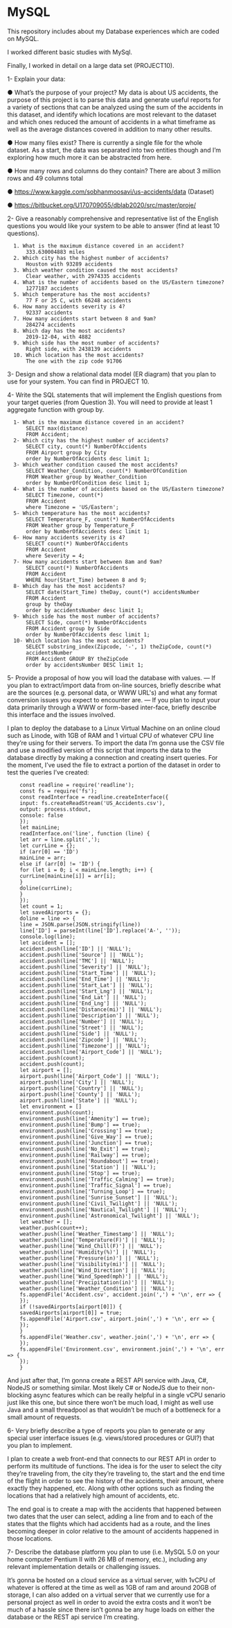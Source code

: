 # MySQL
This repository includes about my Database experiences which are coded on MySQL.

I worked different basic studies with MySql. 

Finally, I worked in detail on a large data set (PROJECT10).

1- Explain your data:

● What’s the purpose of your project?
My data is about US accidents, the purpose of this project is to parse this data and generate
useful reports for a variety of sections that can be analyzed using the sum of the accidents in
this dataset, and identify which locations are most relevant to the dataset and which ones
reduced the amount of accidents in a what timeframe as well as the average distances
covered in addition to many other results.

● How many files exist?
There is currently a single file for the whole dataset. As a start, the data was separated into
two entities though and I’m exploring how much more it can be abstracted from here.

● How many rows and columns do they contain?
There are about 3 million rows and 49 columns total

● https://www.kaggle.com/sobhanmoosavi/us-accidents/data  (Dataset)

● https://bitbucket.org/U170709055/dblab2020/src/master/proje/

2- Give a reasonably comprehensive and representative list of the English questions
you would like your system to be able to answer (find at least 10 questions).

      1. What is the maximum distance covered in an accident?
          333.630004883 miles
      2. Which city has the highest number of accidents?
          Houston with 93289 accidents
      3. Which weather condition caused the most accidents?
          Clear weather, with 2974335 accidents
      4. What is the number of accidents based on the US/Eastern timezone?
          1277187 accidents
      5. Which temperature has the most accidents?
          77 F or 25 C, with 66248 accidents
      6. How many accidents severity is 4?
          92337 accidents
      7. How many accidents start between 8 and 9am?
          284274 accidents
      8. Which day has the most accidents?
          2019-12-04, with 4882
      9. Which side has the most number of accidents?
          Right side, with 2438139 accidents
      10. Which location has the most accidents?
          The one with the zip code 91706
    
3- Design and show a relational data model (ER diagram) that you plan to use for your
system.
      You can find in PROJECT 10.

4- Write the SQL statements that will implement the English questions from
your target queries (from Question 3). You will need to provide at least 1
aggregate function with group by.

      1- What is the maximum distance covered in an accident?
          SELECT max(distance)
          FROM Accident;
      2- Which city has the highest number of accidents?
          SELECT city, count(*) NumberOfAccidents
          FROM Airport group by City
          order by NumberOfAccidents desc limit 1;
      3- Which weather condition caused the most accidents?
          SELECT Weather_Condition, count(*) NumberOfCondition
          FROM Weather group by Weather_Condition
          order by NumberOfCondition desc limit 1;
      4- What is the number of accidents based on the US/Eastern timezone?
          SELECT Timezone, count(*)
          FROM Accident
          where Timezone = 'US/Eastern';
      5- Which temperature has the most accidents?
          SELECT Temperature_F, count(*) NumberOfAccidents
          FROM Weather group by Temperature_F
          order by NumberOfAccidents desc limit 1;
      6- How many accidents severity is 4?
          SELECT count(*) NumberOfAccidents
          FROM Accident
          where Severity = 4;
      7- How many accidents start between 8am and 9am?
          SELECT count(*) NumberOfAccidents
          FROM Accident
          WHERE hour(Start_Time) between 8 and 9;
      8- Which day has the most accidents?
          SELECT date(Start_Time) theDay, count(*) accidentsNumber
          FROM Accident
          group by theDay
          order by accidentsNumber desc limit 1;
      9- Which side has the most number of accidents?
          SELECT Side, count(*) NumberOfAccidents
          FROM Accident group by Side
          order by NumberOfAccidents desc limit 1;
      10- Which location has the most accidents?
          SELECT substring_index(Zipcode, '-', 1) theZipCode, count(*)
          accidentsNumber
          FROM Accident GROUP BY theZipCode
          order by accidentsNumber DESC limit 1;
          
5- Provide a proposal of how you will load the database with values. — If you plan to
extract/import data from on-line sources, briefly describe what are the sources (e.g.
personal data, or WWW URL's) and what any format conversion issues you expect to
encounter are. — If you plan to input your data primarily through a WWW or
form-based inter-face, briefly describe this interface and the issues involved.

I plan to deploy the database to a Linux Virtual Machine on an online cloud such as
Linode, with 1GB of RAM and 1 virtual CPU of whatever CPU line they’re using for their
servers. To import the data I’m gonna use the CSV file and use a modified version of this
script that imports the data to the database directly by making a connection and creating
insert queries. For the moment, I’ve used the file to extract a portion of the dataset in order
to test the queries I’ve created:

        const readline = require('readline');
        const fs = require('fs');
        const readInterface = readline.createInterface({
        input: fs.createReadStream('US_Accidents.csv'),
        output: process.stdout,
        console: false
        });
        let mainLine;
        readInterface.on('line', function (line) {
        let arr = line.split(',');
        let currLine = {};
        if (arr[0] == 'ID')
        mainLine = arr;
        else if (arr[0] != 'ID') {
        for (let i = 0; i < mainLine.length; i++) {
        currLine[mainLine[i]] = arr[i];
        }
        doline(currLine);
        }
        });
        let count = 1;
        let savedAirports = {};
        doline = line => {
        line = JSON.parse(JSON.stringify(line))
        line['ID'] = parseInt(line['ID'].replace('A-', ''));
        console.log(line);
        let accident = [];
        accident.push(line['ID'] || 'NULL');
        accident.push(line['Source'] || 'NULL');
        accident.push(line['TMC'] || 'NULL');
        accident.push(line['Severity'] || 'NULL');
        accident.push(line['Start_Time'] || 'NULL');
        accident.push(line['End_Time'] || 'NULL');
        accident.push(line['Start_Lat'] || 'NULL');
        accident.push(line['Start_Lng'] || 'NULL');
        accident.push(line['End_Lat'] || 'NULL');
        accident.push(line['End_Lng'] || 'NULL');
        accident.push(line['Distance(mi)'] || 'NULL');
        accident.push(line['Description'] || 'NULL');
        accident.push(line['Number'] || 'NULL');
        accident.push(line['Street'] || 'NULL');
        accident.push(line['Side'] || 'NULL');
        accident.push(line['Zipcode'] || 'NULL');
        accident.push(line['Timezone'] || 'NULL');
        accident.push(line['Airport_Code'] || 'NULL');
        accident.push(count);
        accident.push(count);
        let airport = [];
        airport.push(line['Airport_Code'] || 'NULL');
        airport.push(line['City'] || 'NULL');
        airport.push(line['Country'] || 'NULL');
        airport.push(line['County'] || 'NULL');
        airport.push(line['State'] || 'NULL');
        let environment = []
        environment.push(count);
        environment.push(line['Amenity'] == true);
        environment.push(line['Bump'] == true);
        environment.push(line['Crossing'] == true);
        environment.push(line['Give_Way'] == true);
        environment.push(line['Junction'] == true);
        environment.push(line['No_Exit'] == true);
        environment.push(line['Railway'] == true);
        environment.push(line['Roundabout'] == true);
        environment.push(line['Station'] || 'NULL');
        environment.push(line['Stop'] == true);
        environment.push(line['Traffic_Calming'] == true);
        environment.push(line['Traffic_Signal'] == true);
        environment.push(line['Turning_Loop'] == true);
        environment.push(line['Sunrise_Sunset'] || 'NULL');
        environment.push(line['Civil_Twilight'] || 'NULL');
        environment.push(line['Nautical_Twilight'] || 'NULL');
        environment.push(line['Astronomical_Twilight'] || 'NULL');
        let weather = [];
        weather.push(count++);
        weather.push(line['Weather_Timestamp'] || 'NULL');
        weather.push(line['Temperature(F)'] || 'NULL');
        weather.push(line['Wind_Chill(F)'] || 'NULL');
        weather.push(line['Humidity(%)'] || 'NULL');
        weather.push(line['Pressure(in)'] || 'NULL');
        weather.push(line['Visibility(mi)'] || 'NULL');
        weather.push(line['Wind_Direction'] || 'NULL');
        weather.push(line['Wind_Speed(mph)'] || 'NULL');
        weather.push(line['Precipitation(in)'] || 'NULL');
        weather.push(line['Weather_Condition'] || 'NULL');
        fs.appendFile('Accident.csv', accident.join(',') + '\n', err => {
        });
        if (!savedAirports[airport[0]]) {
        savedAirports[airport[0]] = true;
        fs.appendFile('Airport.csv', airport.join(',') + '\n', err => {
        });
        }
        fs.appendFile('Weather.csv', weather.join(',') + '\n', err => {
        });
        fs.appendFile('Environment.csv', environment.join(',') + '\n', err => {
        });
        }
        
And just after that, I’m gonna create a REST API service with Java, C#, NodeJS or
something similar. Most likely C# or NodeJS due to their non-blocking async features which
can be really helpful in a single vCPU senario just like this one, but since there won’t be
much load, I might as well use Java and a small threadpool as that wouldn’t be much of a
bottleneck for a small amount of requests.

6- Very briefly describe a type of reports you plan to generate or any special user
interface issues (e.g. views/stored procedures or GUI?) that you plan to implement.

I plan to create a web front-end that connects to our REST API in order to perform its
multitude of functions. The idea is for the user to select the city they’re traveling from, the city
they’re traveling to, the start and the end time of the flight in order to see the history of the
accidents, their amount, where exactly they happened, etc. Along with other options such as
finding the locations that had a relatively high amount of accidents, etc.

The end goal is to create a map with the accidents that happened between two dates that
the user can select, adding a line from and to each of the states that the flights which had
accidents had as a route, and the lines becoming deeper in color relative to the amount of
accidents happened in those locations.

7- Describe the database platform you plan to use (i.e. MySQL 5.0 on your
home computer Pentium II with 26 MB of memory, etc.), including any
relevant implementation details or challenging issues.

It’s gonna be hosted on a cloud service as a virtual server, with 1vCPU of
whatever is offered at the time as well as 1GB of ram and around 20GB of
storage, I can also added on a virtual server that we currently use for a personal
project as well in order to avoid the extra costs and it won’t be much of a hassle
since there isn’t gonna be any huge loads on either the database or the REST api
service I’m creating.
